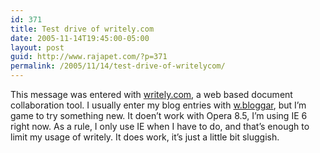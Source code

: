 ```yaml
---
id: 371
title: Test drive of writely.com
date: 2005-11-14T19:45:00-05:00
layout: post
guid: http://www.rajapet.com/?p=371
permalink: /2005/11/14/test-drive-of-writelycom/
---
```

<div xmlns="http://www.w3.org/1999/xhtml">
  This message was entered with <a href="http://www.writely.com/" target="blank_" title="The web word processor" xmlns="http://www.w3.org/1999/xhtml">writely.com</a>, a web based document collaboration tool. I usually enter my blog entries with <a href="http://www.wbloggar.com/" title="w.bloggar">w.bloggar</a>, but I&#8217;m game to try something new. It doen&#8217;t work with Opera 8.5, I&#8217;m using IE 6 right now. As a rule, I only use IE when I have to do, and that&#8217;s enough to limit my usage of writely. It does work, it&#8217;s just a little bit sluggish.
</div>